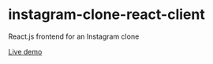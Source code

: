 # instagram-clone-react-client

React.js frontend for an Instagram clone

[Live demo](https://simonehleringer.github.io/instagram-clone-react-client)
